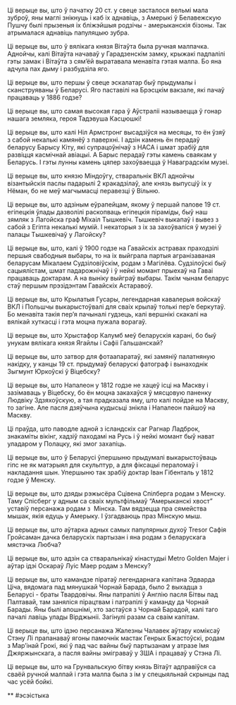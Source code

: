 Ці верыце вы, што ў пачатку 20 ст. у свеце засталося вельмі мала зуброў, яны маглі знікнуць і каб іх аднавіць, з Амерыкі ў Белавежскую Пушчу былі прызеныя іх бліжэйшыя родзічы - амерыканскія бізоны. Так атрымалася аднавіць папуляцыю зубра. 

Ці верыце вы, што ў вялікага князя Вітаўта была ручная малпачка. Аднойчы, калі Вітаўта начаваў у Гарадзенскім замку, крыжакі падпалілі гэты замак і Вітаўта з сям’ёй выратавала менавіта гэтая малпа. Бо яна адчула пах дыму і разбудзіла яго.

Ці верыце вы, што першы ў свеце эскалатар быў прыдумалы і сканструяваны ў Беларусі. Яго паставілі на Брэсцкім вакзале, які пачаў працаваць у 1886 годзе?

Ці верыце вы, што самая высокая гара ў Аўстраліі называецца ў гонар нашага земляка, героя Тадэвуша Касцюшкі!

Ці верыце вы, што калі Ніл Армстронг высадзіўся на месяцы, то ён ўзяў з сабой некалькі камянёў з паверхні. І адзін камень ён перадаў беларусу Барысу Кіту, які супрацоўнічаў з НАСА і шмат зрабіў для развіцця касмічнай авіацыі. А Барыс перадаў гэты камень сваякам у Беларусь. І гэты лунны камень цяпер захоўваецца ў Наваградскім музеі.

Ці верыце вы, што князю Міндоўгу, стваральнік ВКЛ аднойчы візантыйскія паслы падарылі 2 кракадзілаў, але князь выпусціў іх у Нёман, бо не меў магчымасці перавезці ў Вільню.

Ці верыце вы, што адзіным еўрапейцам, якому ў першай палове 19 ст. егіпецкія ўлады дазволілі раскопваць егіпецкія піраміды, быў наш зямляк з Лагойска граф Міхаіл Тышкевіч. Тышкевіч выкапаў і вывез з сабой з Егіпта некалькі мумій. І некаторыя з іх за захоўваліся ў музеі ў палацы Тышкевічаў у Лагойску?

  

Ці верыце вы, што, калі ў 1900 годзе на Гавайскіх астравах праходзілі першыя свабодныя выбары, то на іх выйграла партыя агранізаваная беларусам Мікалаем Судзіловіўскім, родам з Магілёва. Судзілоўскі быў сацыялістам, шмат падарожнічаў і ў нейкі момант прыехаў на Гаваі працаваць доктарам. А на выніку выйграў выбары. Такім чынам беларус стаў першым прэзідэнтам Гавайскіх Астаравоў.

  

Ці верыце вы, што Крылатыя Гусары, легендарная кавалерыя войскаў ВКЛ і Польшчы выкарыстоўвалі для сваіх крылаў толькі пер’е беркутаў. Бо менавіта такія пер’я пачыналі гудзець, калі вершнікі скакалі на вялікай хуткасці і гэта моцна пужала ворагаў.

  

Ці верыце вы, што Хрыстафор Калумб меў беларускія карані, бо быў унукам вялікага князя Ягайлы і Сафіі Гальшанскай? 

  

Ці верыце вы, што затвор для фотаапаратаў, які замяніў палатняную накідку, у канцы 19 ст. прыдумаў беларускі фатограф і вынаходнік Зыгмунт Юркоўскі ў Віцебску?

  

Ці верыце вы, што Напалеон у 1812 годзе не хацеў ісці на Маскву і зазімаваць у Віцебску, бо ён моцна закахаўся ў мясцовую паненку Людвіку Здзяхоўскую, а тая прадказала яму, што калі пойдзе на Маскву, то загіне. Але пасля дзяўчына кудысьці знікла і Напалеон пайшоў на Маскву.

  

Ці праўда, што паводле адной з ісландскіх саг Рагнар Ладброк, знакаміты вікінг, хадзіў паходамі на Русь і ў нейкі момант быў нават уладаром у Полацку, які змог захапіць.

  

Ці верыце вы, што ў Беларусі ўпершыню прыдумалі выкарыстоўваць гіпс не як матэрыял для скульптур, а для фіксацыі пераломаў і накладання шын. Упершыню так зрабіў доктар Іван Гібенталь у 1812 годзе ў Менску. 

  

Ці верыце вы, што дзяды рэжысёра Сцівена Спілберга родам з Менску. Таму Спісберг у адным са сваіх мультфільмаў “Амерыканскі хвост” уставіў персанажа родам з  Мінска. Там вядзецца пра сямейства мышак, якія едуць у Амерыку. І ўзгадваюць праз Мінскую мыш.

  

Ці верыце вы, што аўтарка адных самых папулярных духоў Tresor Сафія Гройсаман дачка беларускіх партызан і яна родам з беларускага мястэчка Любча?

  

Ці верыце вы, што адзін са стваральнікаў кінастудыі Metro Golden Majer і аўтар ідэі Оскараў Луіс Маер родам з Менску? 

  

Ці верыце вы, што камандзе піратаў легендарнага капітана Эдварда Ціча, вядомага пад мянушкай Чорнай Барада, было 2 выхадца з Беларусі - браты Твардовічы. Яны патрапілі ў Англію пасля Бітвы пад Палтавай, там заняліся пірацтвам і патрапілі ў каманду да Чорнай Барады. Яны былі апошнімі, хто застаўся з Чорнай Барадой, калі таго пачалі лавіць улады Вірджыніі. Загінулі разам са сваім капітам.

  

Ці верыце вы, што ідэю персанажа Жалезны Чалавек аўтару коміксаў Стэну Лі прапанаваў ягоны памочнік мастак Генрых Бжастоўскі, родам з Мар’інай Грокі, які ў пад час вайны быў партызанам у атразе Імя Джяржынскага, а пасля вайны эміграваў у ЗША і працаваў у Стэна Лі.

  

Ці верыце вы, што на Грунвальскую бітву князь Вітаўт адправіўся са сваёй ручной малпай і гэта малпа была з ім у спецыяльнай скрынцы пад час усёй бойкі.

**
#эсэістыка